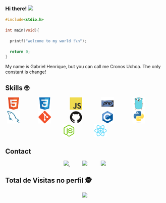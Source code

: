 

<!--
**CronosUchoa/CronosUchoa** is a ✨ _special_ ✨ repository because its `README.md` (this file) appears on your GitHub profile.

Here are some ideas to get you started:

- 🔭 I’m currently working on ...
- 🌱 I’m currently learning ...
- 👯 I’m looking to collaborate on ...
- 🤔 I’m looking for help with ...
- 💬 Ask me about ...
- 📫 How to reach me: ...
- 😄 Pronouns: ...
- ⚡ Fun fact: ...
-->


### Hi there! <img src="https://raw.githubusercontent.com/iampavangandhi/iampavangandhi/master/gifs/Hi.gif" width="30px"></h2>

``` C
#include<stdio.h>

int main(void){

  printf("welcome to my world !\n");
  
  return 0;
}

```
My name is Gabriel Henrique, but you can call me Cronos Uchoa.
The only constant is change!

## Skills :nerd_face:
<p align="center">
    <img height="40" src="https://raw.githubusercontent.com/devicons/devicon/master/icons/html5/html5-original.svg">
    &nbsp;&nbsp;&nbsp;&nbsp;&nbsp;&nbsp;&nbsp;&nbsp;&nbsp;&nbsp;&nbsp;&nbsp;&nbsp;
   <img height="40" src="https://raw.githubusercontent.com/devicons/devicon/master/icons/css3/css3-original.svg">
    &nbsp;&nbsp;&nbsp;&nbsp;&nbsp;&nbsp;&nbsp;&nbsp;&nbsp;&nbsp;&nbsp;&nbsp;&nbsp;
    <img height="40" src="https://raw.githubusercontent.com/devicons/devicon/master/icons/javascript/javascript-original.svg">
    &nbsp;&nbsp;&nbsp;&nbsp;&nbsp;&nbsp;&nbsp;&nbsp;&nbsp;&nbsp;&nbsp;&nbsp;&nbsp;
    <img height="40" src="https://github.com/devicons/devicon/blob/master/icons/php/php-original.svg">
    &nbsp;&nbsp;&nbsp;&nbsp;&nbsp;&nbsp;&nbsp;&nbsp;&nbsp;&nbsp;&nbsp;&nbsp;&nbsp;
    <img height="40" src="https://github.com/devicons/devicon/blob/master/icons/go/go-original.svg">
    &nbsp;&nbsp;&nbsp;&nbsp;&nbsp;&nbsp;&nbsp;&nbsp;&nbsp;&nbsp;&nbsp;&nbsp;&nbsp;
    <img height="40" src="https://raw.githubusercontent.com/devicons/devicon/master/icons/mysql/mysql-original.svg">
     &nbsp;&nbsp;&nbsp;&nbsp;&nbsp;&nbsp;&nbsp;&nbsp;&nbsp;&nbsp;&nbsp;&nbsp;&nbsp;
    <img height="40" src="https://raw.githubusercontent.com/devicons/devicon/master/icons/git/git-original.svg">
    &nbsp;&nbsp;&nbsp;&nbsp;&nbsp;&nbsp;&nbsp;&nbsp;&nbsp;&nbsp;&nbsp;&nbsp;&nbsp;
    <img height="40" src="https://raw.githubusercontent.com/devicons/devicon/master/icons/github/github-original.svg">
    &nbsp;&nbsp;&nbsp;&nbsp;&nbsp;&nbsp;&nbsp;&nbsp;&nbsp;&nbsp;&nbsp;&nbsp;&nbsp;
    <img height="40" src="https://github.com/devicons/devicon/blob/master/icons/c/c-original.svg">
    &nbsp;&nbsp;&nbsp;&nbsp;&nbsp;&nbsp;&nbsp;&nbsp;&nbsp;&nbsp;&nbsp;&nbsp;&nbsp;
   <img height="40" src="https://github.com/devicons/devicon/blob/master/icons/python/python-original.svg">
    &nbsp;&nbsp;&nbsp;&nbsp;&nbsp;&nbsp;&nbsp;&nbsp;&nbsp;&nbsp;&nbsp;&nbsp;&nbsp;
   <img height="40" src="https://github.com/devicons/devicon/blob/master/icons/nodejs/nodejs-original.svg">
    &nbsp;&nbsp;&nbsp;&nbsp;&nbsp;&nbsp;&nbsp;&nbsp;&nbsp;&nbsp;&nbsp;&nbsp;&nbsp;
    <img height="40" src="https://github.com/devicons/devicon/blob/master/icons/react/react-original.svg" alt="react" >
   
</p>

## Contact 

<p align="center">
    <a href="https://github.com/CronosUchoa">
        <img  src="https://img.shields.io/badge/github-%23100000.svg?&style=for-the-badge&logo=github&logoColor=white&link=mailto:https://github.com/CronosUchoa">
    </a>
    &nbsp;&nbsp;&nbsp;&nbsp;&nbsp;&nbsp;&nbsp;&nbsp;&nbsp;
    <a >
        <img src="https://img.shields.io/badge/gmail-D14836?&style=for-the-badge&logo=gmail&logoColor=white&link=mailto:gabuhenrique1994@gmail.com"">
    </a>
    &nbsp;&nbsp;&nbsp;&nbsp;&nbsp;&nbsp;&nbsp;&nbsp;&nbsp;
    <a href="https://www.linkedin.com/in/gabriel-henrique-magalhães-de-souza-3542271b6/">
        <img src="https://img.shields.io/badge/linkedin-%230077B5.svg?&style=for-the-badge&logo=linkedin&logoColor=white&link=mailto:https://www.linkedin.com/in/gabriel-henrique-magalhães-de-souza-3542271b6/">
    </a>
</p>

<p align="center"> 

 ## Total de Visitas no perfil :detective: <br>
 <p align="center"> 
   <img alingn="center" src="https://profile-counter.glitch.me/CronosUchoa/count.svg" />
 </p>

</p>
